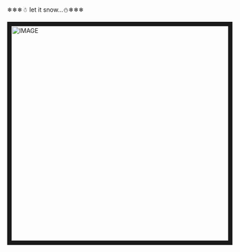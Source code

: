 ❄❄❄☃ let it snow...⛄❄❄❄


<a href="https://www.linkedin.com/feed/update/urn:li:activity:6852414611526864896/" target="_blank"><img src="https://user-images.githubusercontent.com/91973134/147613061-20050f81-c290-4fad-8d67-2358c3e55f71.jpg" alt="IMAGE" width="700" height="500" border="10" /></a>
